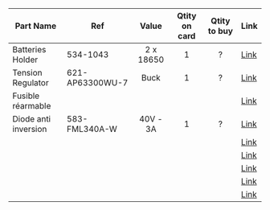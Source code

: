 | Part Name| Ref| Value| Qtity on card| Qtity to buy| Link|
|-|-|:-:|:-:|:-:|-|
| Batteries Holder| 534-1043| 2 x 18650| 1| ?| [Link](https://www.mouser.fr/ProductDetail/Eagle-Plastic-Devices/12BHC186P-GR/?qs=AQlKX63v8Rv70Ee1H7gwgg%3D%3D)|
| Tension Regulator| 621-AP63300WU-7| Buck| 1| ?| [Link](https://www.mouser.fr/ProductDetail/Diodes-Incorporated/AP63300WU-7/?qs=bZr6mbWTK5nNNXnHDcrFZg%3D%3D)|
| Fusible réarmable| | | | | [Link]()|
| Diode anti inversion| 583-FML340A-W| 40V - 3A| 1| ?| [Link](https://www.mouser.fr/ProductDetail/Rectron/FML340A-W/?qs=5aG0NVq1C4znVqzNSkqGkQ%3D%3D)|
| | | | | | [Link]()|
| | | | | | [Link]()|
| | | | | | [Link]()|
| | | | | | [Link]()|
| | | | | | [Link]()|
